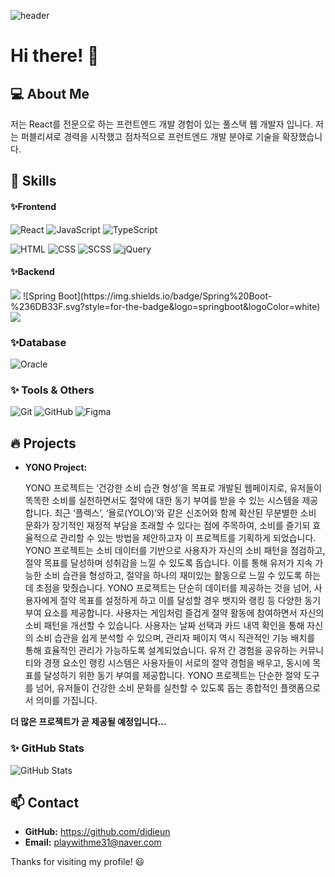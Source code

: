 
![header](https://capsule-render.vercel.app/api?type=waving&color=f4bbbb&height=300&section=header&text=Ji-Eun%20GitHub!&fontSize=100&fontAlignY=45&fontColor=fff)

# Hi there! 👋

## 💻 About Me
저는 React를 전문으로 하는 프런트엔드 개발 경험이 있는 풀스택 웹 개발자 입니다. 
저는 퍼블리셔로 경력을 시작했고 점차적으로 프런트엔드 개발 분야로 기술을 확장했습니다. 

## 🚀 Skills
#### ✨Frontend
![React](https://img.shields.io/badge/React-%2361DAFB.svg?style=for-the-badge&logo=react&logoColor=white)
![JavaScript](https://img.shields.io/badge/JavaScript-%23F7DF1E.svg?style=for-the-badge&logo=javascript&logoColor=black)
![TypeScript](https://img.shields.io/badge/TypeScript-%233178C6.svg?style=for-the-badge&logo=typescript&logoColor=white)

![HTML](https://img.shields.io/badge/HTML-%23E34F26.svg?style=for-the-badge&logo=html5&logoColor=white)
![CSS](https://img.shields.io/badge/CSS-%231572B6.svg?style=for-the-badge&logo=css3&logoColor=white)
![SCSS](https://img.shields.io/badge/SCSS-%23CC6699.svg?style=for-the-badge&logo=sass&logoColor=white)
![jQuery](https://img.shields.io/badge/jQuery-%230769AD.svg?style=for-the-badge&logo=jquery&logoColor=white)

#### ✨Backend
<img src="https://img.shields.io/badge/spring-6DB33F?style=for-the-badge&logo=spring&logoColor=white">
![Spring Boot](https://img.shields.io/badge/Spring%20Boot-%236DB33F.svg?style=for-the-badge&logo=springboot&logoColor=white)
<img src="https://img.shields.io/badge/apache tomcat-F8DC75?style=for-the-badge&logo=apachetomcat&logoColor=white">

### ✨Database
![Oracle](https://img.shields.io/badge/Oracle-%23F80000.svg?style=for-the-badge&logo=oracle&logoColor=white)

### ✨ Tools & Others
![Git](https://img.shields.io/badge/Git-%23F05032.svg?style=for-the-badge&logo=git&logoColor=white)
![GitHub](https://img.shields.io/badge/GitHub-%23339933.svg?style=for-the-badge&logo=github&logoColor=white)
![Figma](https://img.shields.io/badge/Figma-%23F24E1E.svg?style=for-the-badge&logo=figma&logoColor=white)

## 🔥 Projects
- **YONO Project:**

  YONO 프로젝트는 ‘건강한 소비 습관 형성’을 목표로 개발된 웹페이지로, 유저들이 똑똑한 소비를 실천하면서도 절약에 대한 동기 부여를 받을 수 있는 시스템을 제공합니다.
  최근 ‘플렉스’, ‘욜로(YOLO)’와 같은 신조어와 함께 확산된 무분별한 소비 문화가 장기적인 재정적 부담을 초래할 수 있다는 점에 주목하여,
  소비를 즐기되 효율적으로 관리할 수 있는 방법을 제안하고자 이 프로젝트를 기획하게 되었습니다.
  YONO 프로젝트는 소비 데이터를 기반으로 사용자가 자신의 소비 패턴을 점검하고, 절약 목표를 달성하며 성취감을 느낄 수 있도록 돕습니다.
  이를 통해 유저가 지속 가능한 소비 습관을 형성하고, 절약을 하나의 재미있는 활동으로 느낄 수 있도록 하는 데 초점을 맞췄습니다.
  YONO 프로젝트는 단순히 데이터를 제공하는 것을 넘어, 사용자에게 절약 목표를 설정하게 하고 이를 달성할 경우 뱃지와 랭킹 등 다양한 동기 부여 요소를 제공합니다.
   사용자는 게임처럼 즐겁게 절약 활동에 참여하면서 자신의 소비 패턴을 개선할 수 있습니다.
  사용자는 날짜 선택과 카드 내역 확인을 통해 자신의 소비 습관을 쉽게 분석할 수 있으며, 관리자 페이지 역시 직관적인 기능 배치를 통해 효율적인 관리가 가능하도록 설계되었습니다.
  유저 간 경험을 공유하는 커뮤니티와 경쟁 요소인 랭킹 시스템은 사용자들이 서로의 절약 경험을 배우고, 동시에 목표를 달성하기 위한 동기 부여를 제공합니다.
  YONO 프로젝트는 단순한 절약 도구를 넘어, 유저들이 건강한 소비 문화를 실천할 수 있도록 돕는 종합적인 플랫폼으로서 의미를 가집니다.


**더 많은 프로젝트가 곧 제공될 예정입니다...**

### ✨ GitHub Stats
![GitHub Stats](https://github-readme-stats.vercel.app/api?username=didieun&show_icons=true&theme=radical)

## 📫 Contact
- **GitHub:** https://github.com/didieun
- **Email:** playwithme31@naver.com

Thanks for visiting my profile! 😃

